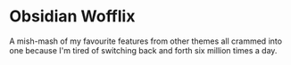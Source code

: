 # Obsidian Wofflix
A mish-mash of my favourite features from other themes all crammed into one because I'm tired of switching back and forth six million times a day.
